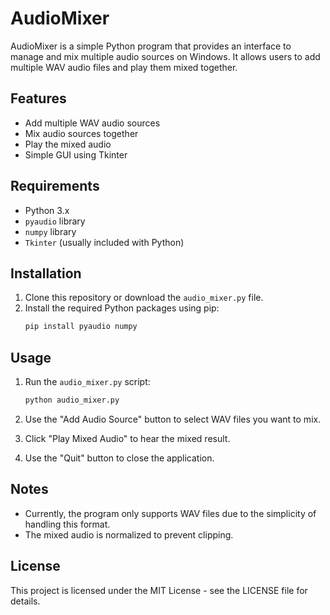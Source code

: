 # AudioMixer

AudioMixer is a simple Python program that provides an interface to manage and mix multiple audio sources on Windows. It allows users to add multiple WAV audio files and play them mixed together.

## Features

- Add multiple WAV audio sources
- Mix audio sources together
- Play the mixed audio
- Simple GUI using Tkinter

## Requirements

- Python 3.x
- `pyaudio` library
- `numpy` library
- `Tkinter` (usually included with Python)

## Installation

1. Clone this repository or download the `audio_mixer.py` file.
2. Install the required Python packages using pip:
   ```bash
   pip install pyaudio numpy
   ```

## Usage

1. Run the `audio_mixer.py` script:
   ```bash
   python audio_mixer.py
   ```

2. Use the "Add Audio Source" button to select WAV files you want to mix.
3. Click "Play Mixed Audio" to hear the mixed result.
4. Use the "Quit" button to close the application.

## Notes

- Currently, the program only supports WAV files due to the simplicity of handling this format.
- The mixed audio is normalized to prevent clipping.

## License

This project is licensed under the MIT License - see the LICENSE file for details.